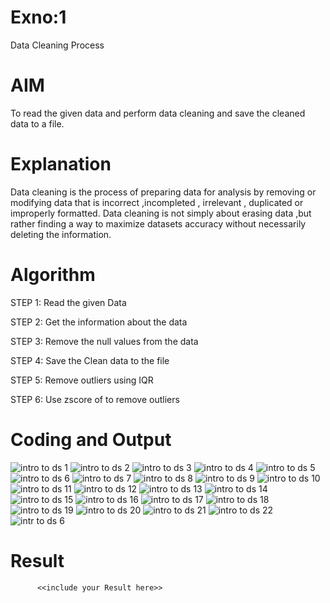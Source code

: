 # Exno:1
Data Cleaning Process

# AIM
To read the given data and perform data cleaning and save the cleaned data to a file.

# Explanation
Data cleaning is the process of preparing data for analysis by removing or modifying data that is incorrect ,incompleted , irrelevant , duplicated or improperly formatted. Data cleaning is not simply about erasing data ,but rather finding a way to maximize datasets accuracy without necessarily deleting the information.

# Algorithm
STEP 1: Read the given Data

STEP 2: Get the information about the data

STEP 3: Remove the null values from the data

STEP 4: Save the Clean data to the file

STEP 5: Remove outliers using IQR

STEP 6: Use zscore of to remove outliers

# Coding and Output
![intro to ds 1](https://github.com/Karthickraja23006120/exno1/assets/139335315/5362ad34-1b7b-4257-a72e-29a00eb6babd)
![intro to ds 2](https://github.com/Karthickraja23006120/exno1/assets/139335315/829bdc62-322a-4dff-bb18-11410d7a5d18)
![intro to ds 3](https://github.com/Karthickraja23006120/exno1/assets/139335315/d4e02ef6-2d51-4c50-955c-1717dd1e0973)
![intro to ds 4](https://github.com/Karthickraja23006120/exno1/assets/139335315/2b1330a8-6e96-44f2-84b0-aba6b99cb11c)
![intro to ds 5](https://github.com/Karthickraja23006120/exno1/assets/139335315/2089bff3-2f49-4b98-914e-5a4748681520)
![intro to ds 6](https://github.com/Karthickraja23006120/exno1/assets/139335315/f2e1f702-73b8-4cd6-bdf2-eb0c6ba07d2e)
![intro to ds 7](https://github.com/Karthickraja23006120/exno1/assets/139335315/a386953d-1e05-4c14-b8bb-873a041a0646)
![intro to ds 8](https://github.com/Karthickraja23006120/exno1/assets/139335315/4f320bfb-c515-4a36-b190-19cdae7fdbac)
![intro to ds 9](https://github.com/Karthickraja23006120/exno1/assets/139335315/b5bde568-6d7a-4c23-a060-dbf73119d23a)
![intro to ds 10](https://github.com/Karthickraja23006120/exno1/assets/139335315/8385c112-f787-4567-847b-61b33c343e8f)
![intro to ds 11](https://github.com/Karthickraja23006120/exno1/assets/139335315/402d1dff-5775-47b5-aea0-6b03f49945f6)
![intro to ds 12](https://github.com/Karthickraja23006120/exno1/assets/139335315/ef4e1c34-6b5e-470d-ab23-331d7cda6de8)
![intro to ds 13](https://github.com/Karthickraja23006120/exno1/assets/139335315/2d53fecc-d8c7-469c-a001-267ba3225e0e)
![intro to ds 14](https://github.com/Karthickraja23006120/exno1/assets/139335315/d9f85512-fdcc-4560-ac70-a29c0b8f7299)
![intro to ds 15](https://github.com/Karthickraja23006120/exno1/assets/139335315/4b546b11-e077-4749-9cd1-68c99dc9aeac)
![intro to ds 16](https://github.com/Karthickraja23006120/exno1/assets/139335315/2c7b8a36-c6de-4455-8bb3-d5ad2902ba55)
![intro to ds 17](https://github.com/Karthickraja23006120/exno1/assets/139335315/01b58e61-5fbd-4477-866f-792c97996d92)
![intro to ds 18](https://github.com/Karthickraja23006120/exno1/assets/139335315/afdd82ce-1e58-41e2-9f8d-14efd2c3b53b)
![intro to ds 19](https://github.com/Karthickraja23006120/exno1/assets/139335315/a68137f2-ba01-479c-8dc9-aedd720895d4)
![intro to ds 20](https://github.com/Karthickraja23006120/exno1/assets/139335315/bd48a15a-b63f-4ac9-b85e-afc4d5b7f436)
![intro to ds 21](https://github.com/Karthickraja23006120/exno1/assets/139335315/9c330ec4-fe6b-42b8-98f6-682d2cb54b47)
![intro to ds 22](https://github.com/Karthickraja23006120/exno1/assets/139335315/325ca5b6-2436-42e9-84aa-d3f3b5c6d5d1)
![intr to ds 6](https://github.com/Karthickraja23006120/exno1/assets/139335315/46cee33f-1ea3-410b-85c6-6b4f309a1da7)
# Result
          <<include your Result here>>

